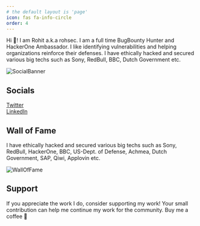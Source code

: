 ```yaml
---
# the default layout is 'page'
icon: fas fa-info-circle
order: 4
---
```


<!-- [![Typing Banner](https://readme-typing-svg.herokuapp.com?font=Fira+Code&size=70&duration=1500&pause=600&center=true&vCenter=true&multiline=true&width=1920&height=384&lines=Hi+👋!;I+am+Rohit%2Ca.k.a+@rohsec;BugBounty+Hunter+%7C+HackerOne+Ambassador&repeat=false)](https://twitter.com/hackinsec) -->

Hi 👋! I am Rohit a.k.a rohsec. I am a full time BugBounty Hunter and  HackerOne Ambassador.
I like identifying vulnerabilities and helping organizations reinforce their defenses. I have ethically hacked and secured various big techs such as Sony, RedBull, BBC, Dutch Government etc. 

![SocialBanner](https://i.postimg.cc/Jn2gYH24/rohsectemplatefont2.png)
<!-- I am rohsec, an Ethical Hacker , Bug Bounty Hunter and a Flet/Flutter developer.  -->


## Socials
<i class="fa-brands fa-twitter"></i>        <a href="https://twitter.com/rohsec">Twitter</a><br>
<i class="fa-brands fa-linkedin"></i>                 <a href="https://linkedin.com/in/rohity264">LinkedIn</a><br>

## Wall of Fame
I have ethically hacked and secured various big techs such as Sony, RedBull, HackerOne, BBC, US-Dept. of Defense, Achmea, Dutch Government, SAP, Qiwi, Applovin etc.

![WallOfFame](https://i.postimg.cc/8P4FnBnZ/walloffame-WM.jpg)

## Support
If you appreciate the work I do, consider supporting my work! 
Your small contribution can help me continue my work for the community. Buy me a coffee 🙌
<script type="text/javascript" src="https://cdnjs.buymeacoffee.com/1.0.0/button.prod.min.js" data-name="bmc-button" data-slug="rohsec" data-color="#FFDD00" data-emoji="☕"  data-font="Cookie" data-text="Buy me a coffee" data-outline-color="#000000" data-font-color="#000000" data-coffee-color="#ffffff" ></script>

